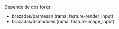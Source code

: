 Depende de dos forks:
+ brazadas/parmesan (rama: feature-render_input)
+ brazadas/dsmodules (rama: feature-image_input)